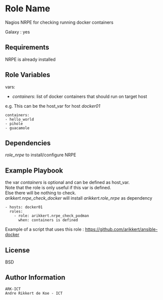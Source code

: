 Role Name
=========

Nagios NRPE for checking running docker containers

Galaxy : yes

Requirements
------------

NRPE is already installed

Role Variables
--------------

vars:

- *containers*: list of docker containers that should run on target host

e.g. This can be the host_var for host *docker01*

    containers:
    - hello_world
    - pihole
    - guacamole

Dependencies
------------

*role_nrpe* to install/configure NRPE

Example Playbook
----------------

the var *containers* is optional and can be defined as host_var.  
Note that the role is only useful if this var is defined.  
Else there will be nothing to check.  
*arikkert.nrpe_check_docker* will install *arikkert.role_nrpe* as dependency

    - hosts: docker01
      roles:
        - role: arikkert.nrpe_check_podman
          when: containers is defined

Example of a script that uses this role : https://github.com/arikkert/ansible-docker

License
-------

BSD

Author Information
------------------

    ARK-ICT
    Andre Rikkert de Koe - ICT
